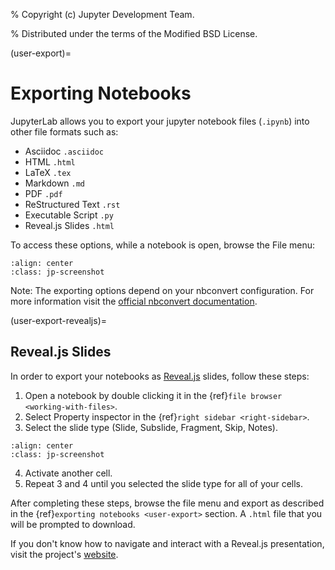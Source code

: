% Copyright (c) Jupyter Development Team.

% Distributed under the terms of the Modified BSD License.

(user-export)=

# Exporting Notebooks

JupyterLab allows you to export your jupyter notebook files (`.ipynb`)
into other file formats such as:

- Asciidoc `.asciidoc`
- HTML `.html`
- LaTeX `.tex`
- Markdown `.md`
- PDF `.pdf`
- ReStructured Text `.rst`
- Executable Script `.py`
- Reveal.js Slides `.html`

To access these options, while a notebook is open, browse the File menu:

```{image} ../images/exporting-menu.png
:align: center
:class: jp-screenshot
```

Note: The exporting options depend on your nbconvert configuration. For more
information visit the
[official nbconvert documentation](https://nbconvert.readthedocs.io/en/latest/).

(user-export-revealjs)=

## Reveal.js Slides

In order to export your notebooks as [Reveal.js](https://github.com/hakimel/reveal.js)
slides, follow these steps:

1. Open a notebook by double clicking it in the
   {ref}`file browser <working-with-files>`.
2. Select Property inspector in the {ref}`right sidebar <right-sidebar>`.
3. Select the slide type (Slide, Subslide, Fragment, Skip, Notes).

```{image} ../images/exporting-slide-type.png
:align: center
:class: jp-screenshot
```

4. Activate another cell.
5. Repeat 3 and 4 until you selected the slide type for all of your cells.

After completing these steps, browse the file menu and export as described in
the {ref}`exporting notebooks <user-export>` section. A `.html` file that
you will be prompted to download.

If you don't know how to navigate and interact with a Reveal.js presentation,
visit the project's [website](https://github.com/hakimel/reveal.js).
